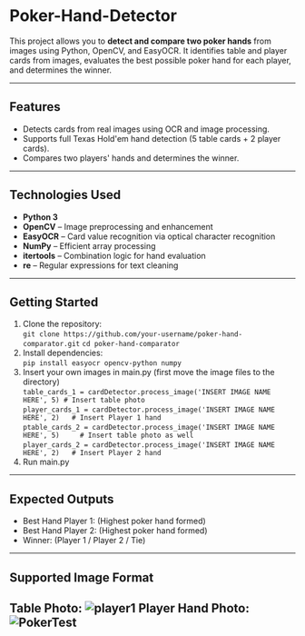 # Poker-Hand-Detector
This project allows you to **detect and compare two poker hands** from images using Python, OpenCV, and EasyOCR. It identifies table and player cards from images, evaluates the best possible poker hand for each player, and determines the winner.

---
## Features
- Detects cards from real images using OCR and image processing.
- Supports full Texas Hold'em hand detection (5 table cards + 2 player cards).
- Compares two players' hands and determines the winner.
---

## Technologies Used

- **Python 3**
- **OpenCV** – Image preprocessing and enhancement
- **EasyOCR** – Card value recognition via optical character recognition
- **NumPy** – Efficient array processing
- **itertools** – Combination logic for hand evaluation
- **re** – Regular expressions for text cleaning

---
## Getting Started
1. Clone the repository: \
   ``` git clone https://github.com/your-username/poker-hand-comparator.git ```
   ``` cd poker-hand-comparator ```
2. Install dependencies: \
   ``` pip install easyocr opencv-python numpy ```
3. Insert your own images in main.py (first move the image files to the directory)\
   ``` table_cards_1 = cardDetector.process_image('INSERT IMAGE NAME HERE', 5) # Insert table photo ``` \
   ``` player_cards_1 = cardDetector.process_image('INSERT IMAGE NAME HERE', 2)   # Insert Player 1 hand ``` \
   ``` ptable_cards_2 = cardDetector.process_image('INSERT IMAGE NAME HERE', 5)     # Insert table photo as well ``` \
   ``` player_cards_2 = cardDetector.process_image('INSERT IMAGE NAME HERE', 2)   # Insert Player 2 hand ``` 
5. Run main.py

---
## Expected Outputs 
- Best Hand Player 1: (Highest poker hand formed)
- Best Hand Player 2: (Highest poker hand formed)
- Winner: (Player 1 / Player 2 / Tie)
---
## Supported Image Format
Table Photo:
![player1](https://github.com/user-attachments/assets/bcb32514-8195-4c4e-a95b-ecda824166bf)
Player Hand Photo:
![PokerTest](https://github.com/user-attachments/assets/a525107d-db3f-46d6-b9aa-bde36ead37a3)
---

